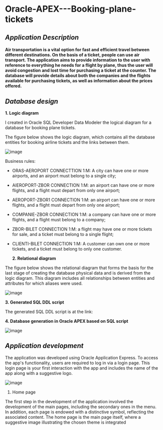 # Oracle-APEX---Booking-plane-tickets
## *Application Description*
#### Air transportation is a vital option for fast and efficient travel between different destinations. On the basis of a ticket, people can use air transport. The application aims to provide information to the user with reference to everything he needs for a flight by plane, thus the user will avoid congestion and lost time for purchasing a ticket at the counter. The database will provide details about both the companies and the flights available for purchasing tickets, as well as information about the prices offered.

## *Database design*

   **1. Logic diagram**

I created in Oracle SQL Developer Data Modeler the logical diagram for a database for booking plane tickets.

The figure below shows the logic diagram, which contains all the database entities for booking airline tickets and the links between them.

 ![image](https://github.com/IoanaFlore/Oracle-APEX---Booking-plane-tickets/assets/111995212/8da63e65-6fab-430d-91b0-0b518bcb2211)

 Business rules:

*  ORAS-AEROPORT CONNECTTION 1:M: A city can have one or more airports, and an airport must belong to a single city;
*  AIEROPORT-ZBOR CONNECTION 1:M: an airport can have one or more flights, and a flight must depart from only one airport;
*  AEROPORT-ZBOR1 CONNECTION 1:M: an airport can have one or more flights, and a flight must depart from only one airport;
*  COMPANIE-ZBOR CONNECTION 1:M: a company can have one or more flights, and a flight must belong to a company;
*  ZBOR-BILET CONNECTION 1:M: a flight may have one or more tickets for sale, and a ticket must belong to a single flight;
*  CLIENTI-BILET CONNECTION 1:M: A customer can own one or more tickets, and a ticket must belong to only one customer.



   **2. Relational diagram**

The figure below shows the relational diagram that forms the basis for the last stage of creating the database
physical data and is derived from the logic diagram. This diagram includes all relationships between entities and
attributes for which aliases were used.

 ![image](https://github.com/IoanaFlore/Oracle-APEX---Booking-plane-tickets/assets/111995212/1c98d2e3-e2b2-4a88-b742-df6ccc9e0111)



  **3. Generated SQL DDL script**

The generated SQL DDL script is at the link: 


   **4. Database generation in Oracle APEX based on SQL script**

  ![image](https://github.com/IoanaFlore/Oracle-APEX---Booking-plane-tickets/assets/111995212/7a382f9f-79df-4627-9fbd-91a227c4c871)
  
## *Application development*
The application was developed using Oracle Application Express. To access the app's functionality, users are required to log in via a login page. This login page is your first interaction with the app and includes the name of the app along with a suggestive logo.

![image](https://github.com/IoanaFlore/Oracle-APEX---Booking-plane-tickets/assets/111995212/8c9e38ac-671a-4b88-8dbd-3a9b6a468925)


   1. Home page

    
The first step in the development of the application involved the development of the main pages, including the secondary ones in the menu. In addition, each page is endowed with a distinctive symbol, reflecting the associated content. The home page is the main page itself, where a suggestive image illustrating the chosen theme is integrated

